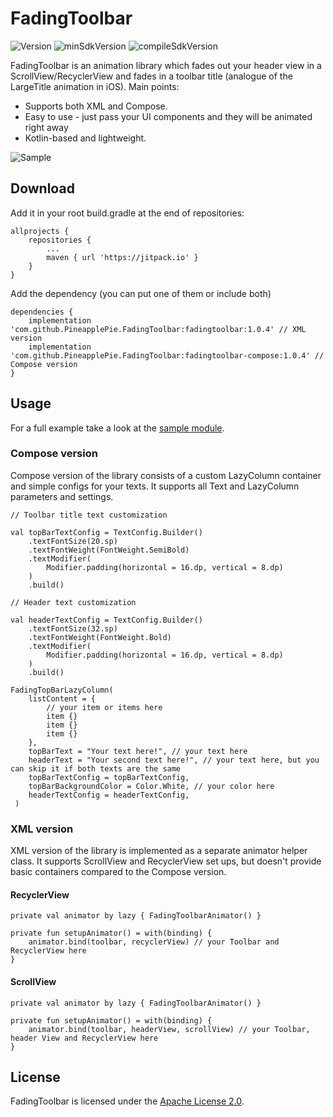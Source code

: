 # FadingToolbar

![Version](https://img.shields.io/badge/version-1.0.4-blue.svg)
![minSdkVersion](https://img.shields.io/badge/minSdk-23-red.svg)
![compileSdkVersion](https://img.shields.io/badge/compileSdkVersion-34-green.svg)

FadingToolbar is an animation library which fades out your header view in a ScrollView/RecyclerView and fades in a toolbar title (analogue of the LargeTitle animation in iOS).
Main points:
- Supports both XML and Compose.
- Easy to use - just pass your UI components and they will be animated right away
- Kotlin-based and lightweight.

![Sample](https://github.com/PineapplePie/FadingToolbar/blob/develop/sample/sample.gif)

## Download

Add it in your root build.gradle at the end of repositories:
```
allprojects {
    repositories {  
        ...
        maven { url 'https://jitpack.io' }
    }
}
```
Add the dependency (you can put one of them or include both)

```
dependencies {
    implementation 'com.github.PineapplePie.FadingToolbar:fadingtoolbar:1.0.4' // XML version
    implementation 'com.github.PineapplePie.FadingToolbar:fadingtoolbar-compose:1.0.4' // Compose version
}
```

## Usage

For a full example take a look at the [sample module](https://github.com/PineapplePie/FadingToolbar/tree/main/sample/src/main/java/com/pineapplepie/sample).

### Compose version

Compose version of the library consists of a custom LazyColumn container and simple configs for your texts. It supports all Text and LazyColumn parameters and settings.

```
// Toolbar title text customization

val topBarTextConfig = TextConfig.Builder()
    .textFontSize(20.sp)
    .textFontWeight(FontWeight.SemiBold)
    .textModifier(
        Modifier.padding(horizontal = 16.dp, vertical = 8.dp)
    )
    .build()

// Header text customization

val headerTextConfig = TextConfig.Builder()
    .textFontSize(32.sp)
    .textFontWeight(FontWeight.Bold)
    .textModifier(
        Modifier.padding(horizontal = 16.dp, vertical = 8.dp)
    )
    .build()

FadingTopBarLazyColumn(
    listContent = { 
        // your item or items here
        item {}
        item {}
        item {}
    },
    topBarText = "Your text here!", // your text here
    headerText = "Your second text here!", // your text here, but you can skip it if both texts are the same
    topBarTextConfig = topBarTextConfig,
    topBarBackgroundColor = Color.White, // your color here
    headerTextConfig = headerTextConfig,
 )
```

### XML version

XML version of the library is implemented as a separate animator helper class. It supports ScrollView and RecyclerView set ups, but doesn't provide basic containers compared to the Compose version.

#### RecyclerView

```
private val animator by lazy { FadingToolbarAnimator() }

private fun setupAnimator() = with(binding) {
    animator.bind(toolbar, recyclerView) // your Toolbar and RecyclerView here
}
```
#### ScrollView

```
private val animator by lazy { FadingToolbarAnimator() }

private fun setupAnimator() = with(binding) {
    animator.bind(toolbar, headerView, scrollView) // your Toolbar, header View and RecyclerView here
}
```


## License

FadingToolbar is licensed under the [Apache License 2.0](https://www.apache.org/licenses/LICENSE-2.0).
